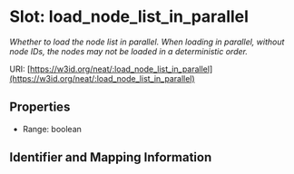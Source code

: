 # Slot: load_node_list_in_parallel
_Whether to load the node list in parallel. When loading in parallel, without node IDs, the nodes may not be loaded in a deterministic order._


URI: [https://w3id.org/neat/:load_node_list_in_parallel](https://w3id.org/neat/:load_node_list_in_parallel)



<!-- no inheritance hierarchy -->


## Properties

 * Range: boolean



## Identifier and Mapping Information





